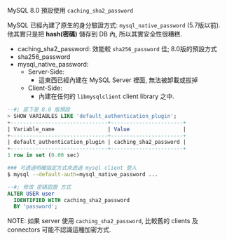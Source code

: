 

MySQL 8.0 預設使用 `caching_sha2_password`

MySQL 已經內建了原生的身分驗證方式: `mysql_native_password` (5.7版以前). 他其實只是把 **hash(密碼)** 儲存到 DB 內, 所以其實安全性很糟糕.

- caching_sha2_password: 效能較 `sha256_password` 佳; 8.0版的預設方式
- sha256_password
- mysql_native_password:
  - Server-Side:
    - 這東西已經內建在 MySQL Server 裡面, 無法被卸載或拔掉
  - Client-Side:
    - 內建在任何的 `libmysqlclient` client library 之中.



```sql
--#; 底下是 8.0 版預設
> SHOW VARIABLES LIKE 'default_authentication_plugin';
+-------------------------------+-----------------------+
| Variable_name                 | Value                 |
+-------------------------------+-----------------------+
| default_authentication_plugin | caching_sha2_password |
+-------------------------------+-----------------------+
1 row in set (0.00 sec)
```

```bash
### 可透過明確指定方式來透過 mysql client 登入
$ mysql --default-auth=mysql_native_password ...
```


```sql
--#; 修改 密碼認證 方式
ALTER USER user
  IDENTIFIED WITH caching_sha2_password
  BY 'password';
```

NOTE: 如果 server 使用 `caching_sha2_password`, 比較舊的 clients 及 connectors 可能不認識這種加密方式.